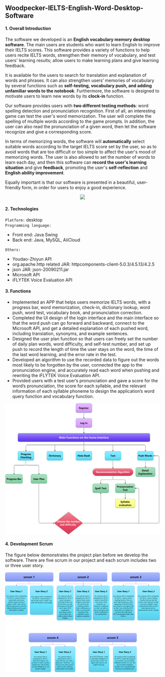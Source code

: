 ## Woodpecker-IELTS-English-Word-Desktop-Software
#### 1. Overall Introduction
The software we developed is an **English vocabulary memory desktop software**. The main users are students who want to learn English to improve their IELTS scores. This software provides a variety of functions to help users recite IELTS words, strengthen their memory of vocabulary, and test users' learning results; allow users to make learning plans and give learning feedback.

It is available for the users to search for translation and explanation of words and phrases. It can also strengthen users’ memories of vocabulary by several functions such as **self-testing, vocabulary push, and adding unfamiliar words to the notebook**. Furthermore, the software is designed to motivate users to learn new words by its **clock-in** function.

Our software provides users with **two different testing methods**: word spelling detection and pronunciation recognition. First of all, an interesting game can test the user's word memorization. The user will complete the spelling of multiple words according to the game prompts. In addition, the user can also read the pronunciation of a given word, then let the software recognize and give a corresponding score.

In terms of memorizing words, the software will **automatically** select suitable words according to the target IELTS score set by the user, so as to avoid words that are too difficult or too simple to affect the user's mood of memorizing words. The user is also allowed to set the number of words to learn each day, and then this software can **record the user's learning situation** and give **feedback**, promoting the user's **self-reflection** and **English ability improvement**.

Equally important is that our software is presented in a beautiful, user-friendly form, in order for users to enjoy a good experience. 

<div align=center><img src="https://github.com/WangHewei16/Woodpecker-IELTS-English-Word-Desktop-Software/blob/main/images/software%20poster.png" width="990"/></div>

#### 2. Technologies

`Platform:` desktop <br>
`Programming language:`
* Front end: Java Swing
* Back end: Java, MySQL, AliCloud


`Others:`
* Youdao-Zhiyun API 
* org.apache.http related JAR: httpcomponents-client-5.0.3/4.5.13/4.2.5 
* json JAR: json-20090211.jar
* Microsoft API 
* iFLYTEK Voice Evaluation API


#### 3. Functions
* Implemented an APP that helps users memorize IELTS words, with a progress bar, word memorization, check-in, dictionary lookup, word push, word test, vocabulary book, and pronunciation correction. 
* Completed the UI design of the login interface and the main interface so that the word push can go forward and backward, connect to the Microsoft API, and get a detailed explanation of each pushed word, including translation, synonyms, and example sentences. 
* Designed the user plan function so that users can freely set the number of daily plan words, word difficulty, and self-test number, and set up push to record the length of time the user stays on the word, the time of the last word learning, and the error rate in the test. 
* Developed an algorithm to use the recorded data to figure out the words most likely to be forgotten by the user, connected the app to the pronunciation engine, and accurately read each word when pushing and rewriting the iFLYTEK Voice Evaluation API. 
* Provided users with a test user’s pronunciation and gave a score for the word’s pronunciation, the score for each syllable, and the relevant information of each syllable phoneme to design the application’s word query function and vocabulary function. 

<div align=center><img src="https://github.com/WangHewei16/Woodpecker-IELTS-English-Word-Desktop-Software/blob/main/images/function%20diagram.png" width="600"/></div>

#### 4. Development Scrum 
The figure below demonstrates the project plan before we develop the software. There are five scrum in our project and each scrum includes two or three user story.
<div align=center><img src="https://github.com/WangHewei16/Woodpecker-IELTS-English-Word-Desktop-Software/blob/main/images/develop%20scrum.png" width="550"/></div>
